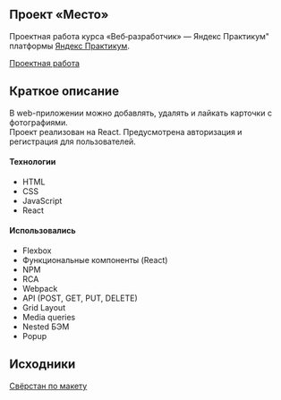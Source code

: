 ## Проект «Место»

Проектная работа курса «Веб‑разработчик» — Яндекс Практикум" платформы [Яндекс Практикум](https://practicum.yandex.ru/ "Яндекс Практикум").

[Проектная работа](https://agolubtsova.github.io/react-mesto-auth/)

## Краткое описание

В web-приложении можно добавлять, удалять и лайкать карточки с фотографиями.  
Проект реализован на React. Предусмотрена авторизация и регистрация для пользователей.

#### Технологии

- HTML
- CSS
- JavaScript
- React

#### Использовались

- Flexbox
- Функциональные компоненты (React)
- NPM
- RCA
- Webpack
- API (POST, GET, PUT, DELETE)
- Grid Layout
- Media queries
- Nested БЭМ
- Popup

## Исходники

[Свёрстан по макету](https://www.figma.com/file/5H3gsn5lIGPwzBPby9jAOo/Sprint-14-RU?node-id=0%3A1)
